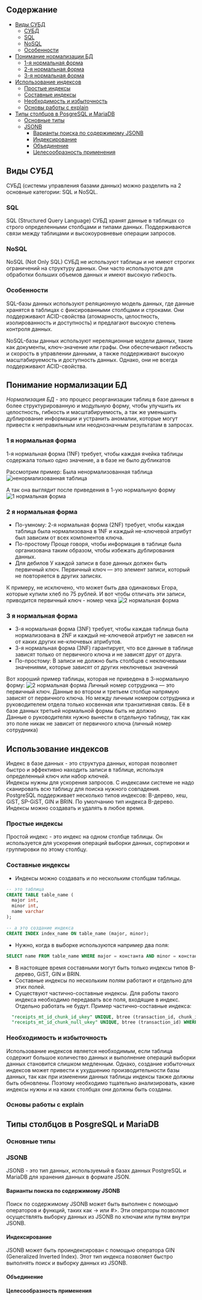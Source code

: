 ## Содержание

- [Виды СУБД](#Виды-СУБД)
    - [СУБД](#СУБД)
    - [SQL](#SQL)
    - [NoSQL](#NoSQL)
    - [Особенности](#Особенности)
- [Понимание нормализации БД](#Понимание-нормализации-БД)
    - [1-я нормальная форма](#1-я-нормальная-форма)
    - [2-я нормальная форма](#2-я-нормальная-форма)
    - [3-я нормальная форма](#3-я-нормальная-форма)
- [Использование индексов](#Использование-индексов)
    - [Простые индексы](#Простые-индексы)
    - [Составные индексы](#Составные-индексы)
    - [Необходимость и избыточность](#необходимость-и-избыточность)
    - [Основы работы с explain](#Основы-работы-с-explain)
- [Типы столбцов в PosgreSQL и MariaDB](#Типы-столбцов-в-PosgreSQL-и-MariaDB)
    - [Основные типы](#сновные-типы)
    - [JSONB](#JSONB)
        - [Варианты поиска по содержимому JSONB](#Варианты-поиска-по-содержимому-JSONB)
        - [Индексирование](#Индексирование)
        - [Объединение](#Объединение)
        - [Целесообразность применения](#Целесообразность-применения)

## Виды СУБД

СУБД (системы управления базами данных) можно разделить на 2 основные категории: SQL и NoSQL.

### SQL

SQL (Structured Query Language) СУБД хранят данные в таблицах со строго определенными столбцами и типами данных.
Поддерживаются связи между таблицами и высокоуровневые операции запросов.

### NoSQL

NoSQL (Not Only SQL) СУБД не используют таблицы и не имеют строгих ограничений на структуру данных. Они часто
используются для обработки больших объемов данных и имеют высокую гибкость.

### Особенности

SQL-базы данных используют реляционную модель данных, где данные хранятся в таблицах с фиксированными столбцами и
строками. Они поддерживают ACID-свойства (атомарность, целостность, изолированность и доступность) и предлагают высокую
степень контроля данных.

NoSQL-базы данных используют нереляционные модели данных, такие как документы, ключ-значение или графы. Они обеспечивают
гибкость и скорость в управлении данными, а также поддерживают высокую масштабируемость и доступность данных. Однако,
они не всегда поддерживают ACID-свойства.

## Понимание нормализации БД

*Нормализация БД* - это процесс реорганизации таблиц в базе данных в более структурированную и модульную форму, чтобы
улучшить их целостность, гибкость и масштабируемость, а так же уменьшить дублирование информации и устранить аномалии,
которые могут привести к неправильным или неоднозначным результатам в запросах.

### 1 я нормальная форма

1-я нормальная форма (1NF) требует, чтобы каждая ячейка таблицы содержала только одно значение, а в базе не было
дубликатов<br>

Рассмотрим пример:
Была ненормализованная таблица
![ненормализованная таблица](./images/1.png)

А так она выглядит после приведения в 1-ую нормальную форму
![1 нормальная форма](./images/2.png)

### 2 я нормальная форма

- По-умному:
  2-я нормальная форма (2NF) требует, чтобы каждая таблица была нормализована в 1NF и каждый не-ключевой атрибут был
  зависим от всех компонентов ключа.
- По-простому Проще говоря, чтобы информация в таблице была организована таким образом, чтобы избежать дублирования
  данных.
- Для дебилов У каждой записи в базе данных должен быть первичный ключ. Первичный ключ — это элемент записи, который не
  повторяется в других записях.

К примеру, не исключено, что может быть два одинаковых Егора, которые купили хлеб по 75 рублей. И вот чтобы отличать эти
записи, приводится первичный ключ - номер чека
![2 нормальная форма](./images/3.png)

### 3 я нормальная форма

- 3-я нормальная форма (3NF) требует, чтобы каждая таблица была нормализована в 2NF и каждый не-ключевой атрибут не
  зависел ни от каких других не-ключевых атрибутов.
- 3-я нормальная форма (3NF) гарантирует, что все данные в таблице зависят только от первичного ключа и не зависят друг
  от друга.
- По-простому: В записи не должно быть столбцов с неключевыми значениями, которые зависят от других неключевых значений

Вот хороший пример таблицы, которая не приведена в 3-нормальную форму:
![2 нормальная форма](./images/4.png)
Личный номер сотрудника — это первичный ключ. Данные во втором и третьем столбце напрямую зависят от первичного ключа.
Но между личным номером сотрудника и руководителем отдела только косвенная или транзитивная связь. Её в базе данных
третьей нормальной формы быть не должно <br>
Данные о руководителях нужно вынести в отдельную таблицу, так как это поле никак не зависит от первичного ключа (личный
номер сотрудника)

## Использование индексов

Индекс в базе данных - это структура данных, которая позволяет быстро и эффективно находить записи в таблице, используя
определенный ключ или набор ключей.  
Индексы нужны для ускорения запросов. С индексами системе не надо сканировать всю таблицу для поиска нужного
совпадения.  
PostgreSQL поддерживает несколько типов индексов: B-дерево, хеш, GiST, SP-GiST, GIN и BRIN. По умолчанию тип индекса
B-дерево.  
Индексы можно создавать и удалять в любое время.

### Простые индексы

Простой индекс - это индекс на одном столбце таблицы. Он используется для ускорения операций выборки данных, сортировки
и группировки по этому столбцу.

### Составные индексы

- Индексы можно создавать и по нескольким столбцам таблицы.

```sql
-- это таблица
CREATE TABLE table_name (
  major int,
  minor int,
  name varchar
);

-- а это создание индекса
CREATE INDEX index_name ON table_name (major, minor);
```

- Нужно, когда в выборке используются например два поля:

```sql
SELECT name FROM table_name WHERE major = константа AND minor = константа;
```

- В настоящее время составными могут быть только индексы типов B-дерево, GiST, GIN и BRIN.
- Составные индексы по нескольким полям работают и отдельно для этих полей.
- Существуют частично-составные индексы. Для работы такого индекса необходимо передавать все поля, входящие в индекс.
  Отдельно работать не будут. Пример частично-составные индекса:

```sql
  "receipts_mt_id_chunk_id_ukey" UNIQUE, btree (transaction_id, chunk_id) WHERE chunk_id IS NOT NULL
  "receipts_mt_id_chunk_null_ukey" UNIQUE, btree (transaction_id) WHERE chunk_id IS NULL 
```

### Необходимость и избыточность

Использование индексов является необходимым, если таблица содержит большое количество данных и выполнение операций
выборки данных становится слишком медленным. Однако, создание избыточных индексов может привести к ухудшению
производительности базы данных, так как при изменении данных таблицы индексы также должны быть обновлены. Поэтому
необходимо тщательно анализировать, какие индексы нужны и на каких столбцах они должны быть созданы.

### Основы работы с explain

## Типы столбцов в PosgreSQL и MariaDB

### Основные типы

### JSONB

JSONB - это тип данных, используемый в базах данных PostgreSQL и MariaDB для хранения данных в формате JSON.

#### Варианты поиска по содержимому JSONB

Поиск по содержимому JSONB может быть выполнен с помощью операторов и функций, таких как -> или #>. Эти операторы
позволяют осуществлять выборку данных из JSONB по ключам или путям внутри JSONB.

#### Индексирование

JSONB может быть проиндексирован с помощью оператора GIN (Generalized Inverted Index). Этот тип индекса позволяет быстро
выполнять поиск и выборку данных из JSONB.

#### Объединение

#### Целесообразность применения
